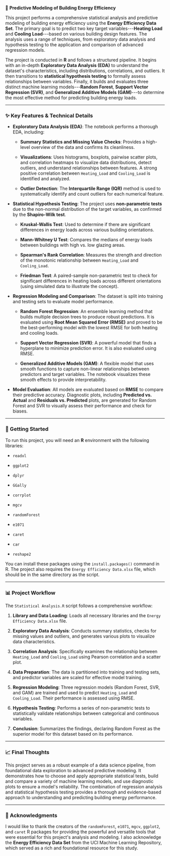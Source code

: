 🌟 **Predictive Modeling of Building Energy Efficiency**

This project performs a comprehensive statistical analysis and predictive modeling of building energy efficiency using the **Energy Efficiency Data Set**. The primary goal is to predict two key target variables---**Heating Load** and **Cooling Load**---based on various building design features. The analysis uses a range of techniques, from exploratory data analysis and hypothesis testing to the application and comparison of advanced regression models.

The project is conducted in **R** and follows a structured pipeline. It begins with an in-depth **Exploratory Data Analysis (EDA)** to understand the dataset's characteristics, including distributions, correlations, and outliers. It then transitions to **statistical hypothesis testing** to formally assess relationships between variables. Finally, it builds and evaluates three distinct machine learning models---**Random Forest**, **Support Vector Regression (SVR)**, and **Generalized Additive Models (GAM)**---to determine the most effective method for predicting building energy loads.

* * * * *

### ✨ Key Features & Technical Details

-   **Exploratory Data Analysis (EDA)**: The notebook performs a thorough EDA, including:

    -   **Summary Statistics and Missing Value Checks**: Provides a high-level overview of the data and confirms its cleanliness.

    -   **Visualizations**: Uses histograms, boxplots, pairwise scatter plots, and correlation heatmaps to visualize data distributions, detect outliers, and understand relationships between features. A strong positive correlation between `Heating_Load` and `Cooling_Load` is identified and analyzed.

    -   **Outlier Detection**: The **Interquartile Range (IQR)** method is used to systematically identify and count outliers for each numerical feature.

-   **Statistical Hypothesis Testing**: The project uses **non-parametric tests** due to the non-normal distribution of the target variables, as confirmed by the **Shapiro-Wilk test**.

    -   **Kruskal-Wallis Test**: Used to determine if there are significant differences in energy loads across various building orientations.

    -   **Mann-Whitney U Test**: Compares the medians of energy loads between buildings with high vs. low glazing areas.

    -   **Spearman's Rank Correlation**: Measures the strength and direction of the monotonic relationship between `Heating_Load` and `Cooling_Load`.

    -   **Friedman Test**: A paired-sample non-parametric test to check for significant differences in heating loads across different orientations (using simulated data to illustrate the concept).

-   **Regression Modeling and Comparison**: The dataset is split into training and testing sets to evaluate model performance.

    -   **Random Forest Regression**: An ensemble learning method that builds multiple decision trees to produce robust predictions. It is evaluated using **Root Mean Squared Error (RMSE)** and proved to be the best-performing model with the lowest RMSE for both heating and cooling loads.

    -   **Support Vector Regression (SVR)**: A powerful model that finds a hyperplane to minimize prediction error. It is also evaluated using RMSE.

    -   **Generalized Additive Models (GAM)**: A flexible model that uses smooth functions to capture non-linear relationships between predictors and target variables. The notebook visualizes these smooth effects to provide interpretability.

-   **Model Evaluation**: All models are evaluated based on **RMSE** to compare their predictive accuracy. Diagnostic plots, including **Predicted vs. Actual** and **Residuals vs. Predicted** plots, are generated for Random Forest and SVR to visually assess their performance and check for biases.

* * * * *

### 🚀 Getting Started

To run this project, you will need an **R** environment with the following libraries:

-   `readxl`

-   `ggplot2`

-   `dplyr`

-   `GGally`

-   `corrplot`

-   `mgcv`

-   `randomForest`

-   `e1071`

-   `caret`

-   `car`

-   `reshape2`

You can install these packages using the `install.packages()` command in R. The project also requires the `Energy Efficiency Data.xlsx` file, which should be in the same directory as the script.

* * * * *

### 📊 Project Workflow

The `Statistical Analysis.R` script follows a comprehensive workflow:

1.  **Library and Data Loading**: Loads all necessary libraries and the `Energy Efficiency Data.xlsx` file.

2.  **Exploratory Data Analysis**: Conducts summary statistics, checks for missing values and outliers, and generates various plots to visualize data characteristics.

3.  **Correlation Analysis**: Specifically examines the relationship between `Heating_Load` and `Cooling_Load` using Pearson correlation and a scatter plot.

4.  **Data Preparation**: The data is partitioned into training and testing sets, and predictor variables are scaled for effective model training.

5.  **Regression Modeling**: Three regression models (Random Forest, SVR, and GAM) are trained and used to predict `Heating_Load` and `Cooling_Load`. Their performance is assessed using RMSE.

6.  **Hypothesis Testing**: Performs a series of non-parametric tests to statistically validate relationships between categorical and continuous variables.

7.  **Conclusion**: Summarizes the findings, declaring Random Forest as the superior model for this dataset based on its performance.

* * * * *

### 📈 Final Thoughts

This project serves as a robust example of a data science pipeline, from foundational data exploration to advanced predictive modeling. It demonstrates how to choose and apply appropriate statistical tests, build and compare a variety of machine learning models, and use diagnostic plots to ensure a model's reliability. The combination of regression analysis and statistical hypothesis testing provides a thorough and evidence-based approach to understanding and predicting building energy performance.

* * * * *

### 🙏 Acknowledgments

I would like to thank the creators of the `randomForest`, `e1071`, `mgcv`, `ggplot2`, and `caret` R packages for providing the powerful and versatile tools that were essential for this project's analysis and modeling. I also acknowledge the **Energy Efficiency Data Set** from the UCI Machine Learning Repository, which served as a rich and foundational resource for this study.
